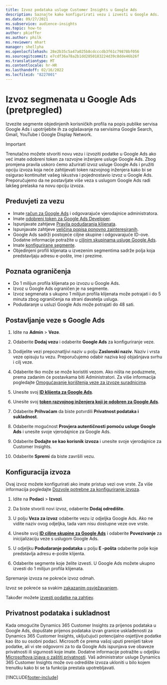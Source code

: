 ```yaml
---
title: Izvoz podataka usluge Customer Insights u Google Ads
description: Saznajte kako konfigurirati vezu i izvesti u Google Ads.
ms.date: 09/27/2021
ms.subservice: audience-insights
ms.topic: how-to
author: pkieffer
ms.author: philk
ms.reviewer: mhart
manager: shellyha
ms.openlocfilehash: 28e2b35c5a47a025b8cdcccdb3f61c79878bf056
ms.sourcegitcommit: e7cdf36a78a2b1dd2850183224d39c8dde46b26f
ms.translationtype: MT
ms.contentlocale: hr-HR
ms.lasthandoff: 02/16/2022
ms.locfileid: "8227001"
---
```

# <a name="export-segments-to-google-ads-preview"></a>Izvoz segmenata u Google Ads (pretpregled)

Izvezite segmente objedinjenih korisničkih profila na popis publike servisa Google Ads i upotrijebite ih za oglašavanje na servisima Google Search, Gmail, YouTube i Google Display Network. 

> [!IMPORTANT]
> Trenutačno možete stvoriti novu vezu i izvoziti podatke u Google Ads ako već imate odobreni token za razvojne inženjere usluge Google Ads. Zbog promjena pravila uskoro ćemo ažurirati izvoz usluge Google Ads i pružiti opciju izvoza koja neće zahtijevati token razvojnog inženjera kako bi se osigurao kontinuitet vašeg iskustva i pojednostavio izvoz u Google Ads. Preporučujemo da ne postavljate više veza s uslugom Google Ads radi lakšeg prelaska na novu opciju izvoza.

## <a name="prerequisites-for-connection"></a>Preduvjeti za vezu

-   Imate [račun za Google Ads](https://ads.google.com/) i odgovarajuće vjerodajnice administratora.
-   Imate [odobreni token za Google Ads Developer](https://developers.google.com/google-ads/api/docs/first-call/dev-token). 
-   Ispunjavate zahtjeve [Pravila podudaranja klijenata](https://support.google.com/adspolicy/answer/6299717).
-   Ispunjavate zahtjeve [veličina popisa ponovno zainteresiranih](https://support.google.com/google-ads/answer/7558048).
-   Google Ads sadrži postojeće ciljne skupine i odgovarajuće ID-ove. Dodatne informacije potražite u [ciljnim skupinama usluge Google Ads](https://support.google.com/google-ads/answer/7558048?hl=en#:~:text=Audience%20lists%20is%20a%20section,Display%20Network%20through%20remarketing%20campaigns.).
-   Imate [konfigurirane segmente](segments.md).
-   Objedinjeni profili klijenata u izvezenim segmentima sadrže polja koja predstavljaju adresu e-pošte, ime i prezime.

## <a name="known-limitations"></a>Poznata ograničenja

- Do 1 milijun profila klijenata po izvozu u Google Ads.
- Izvoz u Google Ads ograničen je na segmente.
- Izvoz segmenata s ukupno 1 milijun profila klijenata može potrajati i do 5 minuta zbog ograničenja na strani davatelja usluga. 
- Podudaranje u usluzi Google Ads može potrajati do 48 sati.

## <a name="set-up-connection-to-google-ads"></a>Postavljanje veze s Google Ads

1. Idite na **Admin** > **Veze**.

1. Odaberite **Dodaj vezu** i odaberite **Google Ads** za konfiguriranje veze.

1. Dodijelite vezi prepoznatljivi naziv u polju **Zaslonski naziv**. Naziv i vrsta veze opisuju tu vezu. Preporučujemo odabir naziva koji objašnjava svrhu i cilj veze.

1. Odaberite tko može se može koristiti vezom. Ako ništa ne poduzmete, prema zadanim će postavkama biti Administratori. Za više informacija pogledajte [Omogućavanje korištenja veze za izvoze suradnicima](connections.md#allow-contributors-to-use-a-connection-for-exports).

1. Unesite svoj **[ID klijenta za Google Ads](https://support.google.com/google-ads/answer/1704344)**.

1. Unesite svoj **[token razvojnog inženjera koji je odobren za Google Ads](https://developers.google.com/google-ads/api/docs/first-call/dev-token)**.

1. Odaberite **Prihvaćam** da biste potvrdili **Privatnost podataka i sukladnost**.

1. Odaberite mogućnost **Provjera autentičnosti pomoću usluge Google Ads** i unesite svoje vjerodajnice za Google Ads.

1. Odaberite **Dodajte se kao korisnik izvoza** i unesite svoje vjerodajnice za Customer Insights.

1. Odaberite **Spremi** da biste završili vezu. 

## <a name="configure-an-export"></a>Konfiguracija izvoza

Ovaj izvoz možete konfigurirati ako imate pristup vezi ove vrste. Za više informacija pogledajte [Dozvole potrebne za konfiguriranje izvoza](export-destinations.md#set-up-a-new-export).

1. Idite na **Podaci** > **Izvozi**.

1. Da biste stvorili novi izvoz, odaberite **Dodaj odredište**.

1. U polju **Veza za izvoz** odaberite vezu iz odjeljka Google Ads. Ako ne vidite naziv ovog odjeljka, tada vam nisu dostupne veze ove vrste.

1. Unesite svoj **[ID ciljne skupine za Google Ads](https://support.google.com/google-ads/answer/7558048?hl=en#:~:text=Audience%20lists%20is%20a%20section,Display%20Network%20through%20remarketing%20campaigns.)** i odaberite **Povezivanje** za inicijalizaciju veze s uslugom Google Ads.

1. U odjeljku **Podudaranje podataka** u polju **E -pošta** odaberite polje koje predstavlja adresu e-pošte klijenta.

1. Odaberite segmente koje želite izvesti. U Google Ads možete ukupno izvesti do 1 milijun profila klijenata.

Spremanje izvoza ne pokreće izvoz odmah.

Izvoz se pokreće sa svakim [zakazanim osvježavanjem](system.md#schedule-tab). 

Također možete [izvesti podatke na zahtjev](export-destinations.md#run-exports-on-demand). 

## <a name="data-privacy-and-compliance"></a>Privatnost podataka i sukladnost

Kada omogućite Dynamics 365 Customer Insights za prijenos podataka u Google Ads, dopuštate prijenos podataka izvan granice usklađenosti za Dynamics 365 Customer Insights, uključujući potencijalno osjetljive podatke kao što su osobni podaci. Microsoft će prema vašoj uputi prenijeti takve podatke, ali vi ste odgovorni za to da Google Ads ispunjava sve obaveze privatnosti ili sigurnosti koje imate. Dodatne informacije potražite u odjeljku [Microsoftova izjava o zaštiti privatnosti](https://go.microsoft.com/fwlink/?linkid=396732).
Vaš administrator usluge Dynamics 365 Customer Insights može ovo odredište izvoza ukloniti u bilo kojem trenutku kako bi se ta funkcija prestala upotrebljavati.


[!INCLUDE[footer-include](../includes/footer-banner.md)]
